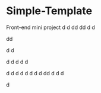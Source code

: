 # Simple-Template
Front-end mini project
d
d
dd
dd
d
d

dd


d
d


d
d
d
d
d

d
d
d
d
d
d
d
d
dd
d
d
d

d